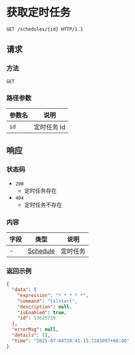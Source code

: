 # 获取定时任务

```http
GET /schedules/{id} HTTP/1.1
```

## 请求

### 方法

`GET`

### 路径参数

| 参数名 | 说明    |
| ------ | ------- |
| `id`   | 定时任务 Id |

## 响应

### 状态码

- `200`
  - 定时任务存在
- `404`
  - 定时任务不存在

### 内容

| 字段 | 类型    | 说明 |
| ---- | ------- | ---- |
| -    | [Schedule] | 定时任务 |

[Schedule]: https://github.com/SereinDev/Serein/blob/main/src/Serein.Core/Models/Commands/Schedule.cs

### 返回示例

```json
{
  "data": {
    "expression": "* * * * *",
    "command": "[s]start",
    "description": null,
    "isEnabled": true,
    "id": 53625739
  },
  "errorMsg": null,
  "details": [],
  "time": "2025-07-04T20:41:13.7281097+08:00"
}
```
